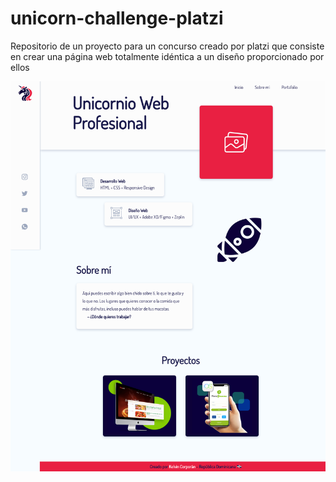 # unicorn-challenge-platzi
Repositorio de un proyecto para un concurso creado por platzi que consiste en crear una página web totalmente idéntica a un diseño proporcionado por ellos 

![Challenge Preview](https://github.com/kcorporangomez/unicorn-challenge-platzi/blob/master/assents/img/CapturaVDesktop.png)

